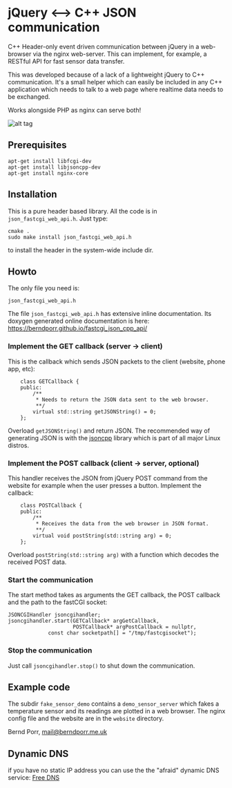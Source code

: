# jQuery <--> C++ JSON communication

C++ Header-only event driven communication between jQuery in a web-browser via the nginx web-server.
This can implement, for example, a RESTful API for fast sensor data transfer.

This was developed because of a lack of a lightweight jQuery to C++
communication. It's a small helper which can easily be
included in any C++ application which needs to talk to a web page
where realtime data needs to be exchanged.

Works alongside PHP as nginx can serve both!

![alt tag](dataflow.png)

## Prerequisites

```
apt-get install libfcgi-dev
apt-get install libjsoncpp-dev
apt-get install nginx-core
```

## Installation

This is a pure header based library. All the code is in `json_fastcgi_web_api.h`. Just type:
```
cmake .
sudo make install json_fastcgi_web_api.h
```
to install the header in the system-wide include dir.

## Howto

The only file you need is:
```
json_fastcgi_web_api.h
```

The file `json_fastcgi_web_api.h` has extensive inline documentation. 
Its doxygen generated online documentation is here: 
https://berndporr.github.io/fastcgi_json_cpp_api/

### Implement the GET callback (server -> client)

This is the callback which sends JSON packets to the client (website, phone app, etc):

```
	class GETCallback {
	public:
		/**
		 * Needs to return the JSON data sent to the web browser.
		 **/
		virtual std::string getJSONString() = 0;
	};
```
Overload `getJSONString()` and return JSON. The recommended way
of generating JSON is with the [jsoncpp](https://github.com/open-source-parsers/jsoncpp)
library which is part of all major Linux distros.

### Implement the POST callback (client -> server, optional)

This handler receives the JSON from jQuery POST command from the
website for example when the user presses a button. Implement the callback:

```
	class POSTCallback {
	public:
		/**
		 * Receives the data from the web browser in JSON format.
		 **/
		virtual void postString(std::string arg) = 0;
	};
```
Overload `postString(std::string arg)` with a function which decodes the received POST data.

### Start the communication

The start method takes as arguments the GET callback, the POST callback
and the path to the fastCGI socket:

```
JSONCGIHandler jsoncgihandler;
jsoncgihandler.start(GETCallback* argGetCallback,
                     POSTCallback* argPostCallback = nullptr,
		     const char socketpath[] = "/tmp/fastcgisocket");
```

### Stop the communication

Just call `jsoncgihandler.stop()` to shut down the communication.


## Example code

The subdir `fake_sensor_demo` contains a `demo_sensor_server` which fakes a temperature sensor
and its readings are plotted in a web browser. The nginx
config file and the website are in the `website`
directory.



Bernd Porr, mail@berndporr.me.uk

## Dynamic DNS
if you have no static IP address you can use the the "afraid" dynamic DNS service:
[Free DNS](http://freedns.afraid.org/)
